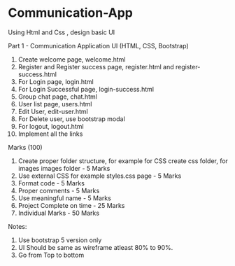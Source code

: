 # Communication-App
Using Html and Css , design basic UI 

Part 1 - Communication Application UI (HTML, CSS, Bootstrap)
 
1. Create welcome page, welcome.html
2. Register and Register success page, register.html and register-success.html
3. For Login page, login.html
4. For Login Successful page, login-success.html
5. Group chat page, chat.html
6. User list page, users.html  
7. Edit User, edit-user.html
8. For Delete user, use bootstrap modal  
9. For logout, logout.html
10. Implement all the links
 

Marks (100)
 
1. Create proper folder structure, for example for CSS create css folder, for images images folder - 5 Marks
2. Use external CSS for example styles.css page - 5 Marks
3. Format code - 5 Marks
4. Proper comments - 5 Marks
5. Use meaningful name - 5 Marks
5. Project Complete on time - 25 Marks
6. Individual Marks - 50 Marks
 

Notes:
 
1. Use bootstrap 5 version only 
2. UI Should be same as wireframe atleast 80% to 90%.
3. Go from Top to bottom
